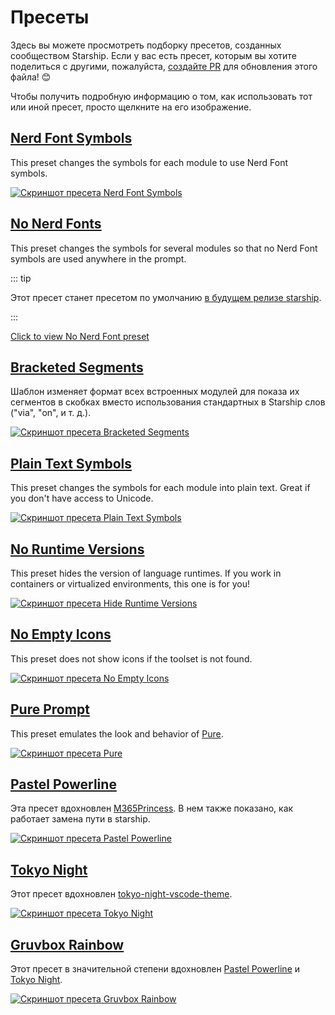 # Пресеты

Здесь вы можете просмотреть подборку пресетов, созданных сообществом Starship. Если у вас есть пресет, которым вы хотите поделиться с другими, пожалуйста, [создайте PR](https://github.com/starship/starship/edit/master/docs/presets/README.md) для обновления этого файла! 😊

Чтобы получить подробную информацию о том, как использовать тот или иной пресет, просто щелкните на его изображение.

## [Nerd Font Symbols](./nerd-font.md)

This preset changes the symbols for each module to use Nerd Font symbols.

[![Скриншот пресета Nerd Font Symbols](/presets/img/nerd-font-symbols.png "Нажмите, чтобы просмотреть пресет Nerd Font Symbols")](./nerd-font)

## [No Nerd Fonts](./no-nerd-font.md)

This preset changes the symbols for several modules so that no Nerd Font symbols are used anywhere in the prompt.

::: tip

Этот пресет станет пресетом по умолчанию [в будущем релизе starship](https://github.com/starship/starship/pull/3544).

:::

[Click to view No Nerd Font preset](./no-nerd-font)

## [Bracketed Segments](./bracketed-segments.md)

Шаблон изменяет формат всех встроенных модулей для показа их сегментов в скобках вместо использования стандартных в Starship слов ("via", "on", и т. д.).

[![Скриншот пресета Bracketed Segments](/presets/img/bracketed-segments.png "Нажмите, чтобы просмотреть пресет Bracketed Segments")](./bracketed-segments)

## [Plain Text Symbols](./plain-text.md)

This preset changes the symbols for each module into plain text. Great if you don't have access to Unicode.

[![Скриншот пресета Plain Text Symbols](/presets/img/plain-text-symbols.png "Нажмите, чтобы просмотреть пресет Plain Text Symbols")](./plain-text)

## [No Runtime Versions](./no-runtimes.md)

This preset hides the version of language runtimes. If you work in containers or virtualized environments, this one is for you!

[![Скриншот пресета Hide Runtime Versions](/presets/img/no-runtime-versions.png "Нажмите, чтобы просмотреть пресет No Runtime Versions")](./no-runtimes)

## [No Empty Icons](./no-empty-icons.md)

This preset does not show icons if the toolset is not found.

[![Скриншот пресета No Empty Icons](/presets/img/no-empty-icons.png "Нажмите, чтобы просмотреть пресет No Runtime Versions")](./no-empty-icons.md)

## [Pure Prompt](./pure-preset.md)

This preset emulates the look and behavior of [Pure](https://github.com/sindresorhus/pure).

[![Скриншот пресета Pure](/presets/img/pure-preset.png "Нажмите, чтобы просмотреть пресет Pure Prompt")](./pure-preset)

## [Pastel Powerline](./pastel-powerline.md)

Эта пресет вдохновлен [M365Princess](https://github.com/JanDeDobbeleer/oh-my-posh/blob/main/themes/M365Princess.omp.json). В нем также показано, как работает замена пути в starship.

[![Скриншот пресета Pastel Powerline](/presets/img/pastel-powerline.png "Нажмите, чтобы просмотреть пресет Pure Prompt")](./pastel-powerline)

## [Tokyo Night](./tokyo-night.md)

Этот пресет вдохновлен [tokyo-night-vscode-theme](https://github.com/enkia/tokyo-night-vscode-theme).

[![Скриншот пресета Tokyo Night](/presets/img/tokyo-night.png "Нажмите, чтобы просмотреть пресет Tokyo Night")](./tokyo-night)

## [Gruvbox Rainbow](./gruvbox-rainbow.md)

Этот пресет в значительной степени вдохновлен [Pastel Powerline](./pastel-powerline.md) и [Tokyo Night](./tokyo-night.md).

[![Скриншот пресета Gruvbox Rainbow](/presets/img/gruvbox-rainbow.png "Нажмите, чтобы просмотреть пресет Gruvbox Rainbow")](./gruvbox-rainbow)

